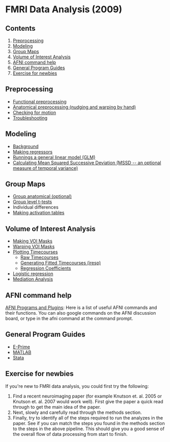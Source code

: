 # FMRI Data Analysis (2009)

## Contents
  1. [Preprocessing](#preprocessing)
  2. [Modeling](#modeling)
  3. [Group Maps](#group-maps)
  4. [Volume of Interest Analysis](#VOI-analysis)
  5. [AFNI command help](#AFNI)
  6. [General Program Guides](#program-guides)
  7. [Exercise for newbies](#newbies)

<a name='preprocessing'></a>
## Preprocessing
  - [Functional preprocessing](preprocessing/functional-preprocessing.md)
  - [Anatomical preprocessing (nudging and warping by hand)](preprocessing/anatomical-preprocessing.md)
  - [Checking for motion](preprocessing/checking-for-motion.md)
  - [Troubleshooting](preprocessing/troubleshooting.md)

<a name='modeling'></a>
## Modeling
  - [Background](modeling/background.md)
  - [Making regressors](modeling/making-regressors.md)
  - [Runnings a general linear model (GLM)](modeling/glm.md)
  - [Calculating Mean Squared Successive Deviation (MSSD -- an optional measure of temporal variance)](modeling/mssd.md)

<a name='group-maps'></a>
## Group Maps
  - [Group anatomical (optional)](group-maps/group-anatomical.md)
  - [Group level t-tests]()
  - Individual differences
  - [Making activation tables]()

<a name='VOI-analysis'></a>
## Volume of Interest Analysis
  - [Making VOI Masks]()
  - [Warping VOI Masks]()
  - [Plotting Timecourses]()
      - [Raw Timecourses]()
      - [Generating Fitted Timecourses (iresp)]()
      - [Regression Coefficients]()
  - [Logistic regression]()
  - [Mediation Analysis]()

<a name='AFNI'></a>
## AFNI command help
[AFNI Programs and Plugins](): Here is a list of useful AFNI commands and their functions. You can also google commands on the AFNI discussion board, or type in the afni command at the command prompt.

<a name='program-guides'></a>
## General Program Guides
  - [E-Prime]()
  - [MATLAB]()
  - [Stata]()

<a name='newbies'></a>
## Exercise for newbies
If you're new to FMRI data analysis, you could first try the following: 
  1. Find a recent neuroimaging paper (for example Knutson et. al. 2005 or Knutson et. al. 2007 would work well). First give the paper a quick read through to get the main idea of the paper. 
  2. Next, slowly and carefully read through the methods section. 
  3. Finally, try to identify all of the steps required to run the analyzes in the paper. See if you can match the steps you found in the methods section to the steps in the above pipeline. 
This should give you a good sense of the overall flow of data processing from start to finish.
